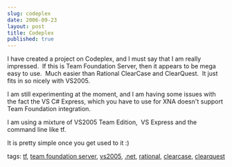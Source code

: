 ```yaml
---
slug: codeplex
date: 2006-09-23
layout: post
title: Codeplex
published: true
---
```

<p>I have created a project on Codeplex, and I must say that I am really impressed.  If this is Team Foundation Server, then it appears to be mega easy to use.  Much easier than Rational ClearCase and ClearQuest.  It just fits in so nicely with VS2005.</p> <p>I am still experimenting at the moment, and I am having some issues with the fact the VS C# Express, which you have to use for XNA doesn't support Team Foundation integration.</p> <p>I am using a mixture of VS2005 Team Edition,  VS Express and the command line like tf.</p> <p>It is pretty simple once you get used to it :)</p> <p>tags: <a href="http://www.kinlan.co.uk/tag/tf" rel="tag">tf</a>, <a href="http://www.kinlan.co.uk/tag/team+foundation+server" rel="tag">team foundation server</a>, <a href="http://www.kinlan.co.uk/tag/vs2005" rel="tag">vs2005</a>, <a href="http://www.kinlan.co.uk/tag/.net" rel="tag">.net</a>, <a href="http://www.kinlan.co.uk/tag/rational" rel="tag">rational</a>, <a href="http://www.kinlan.co.uk/tag/clearcase" rel="tag">clearcase</a>, <a href="http://www.kinlan.co.uk/tag/clearquest" rel="tag">clearquest</a></p><div class="blogger-post-footer"><img class="posterous_download_image" src="https://blogger.googleusercontent.com/tracker/8109338-115902523647407378?l=www.kinlan.co.uk%2Findex.html" height="1" alt="" width="1" /></div>


